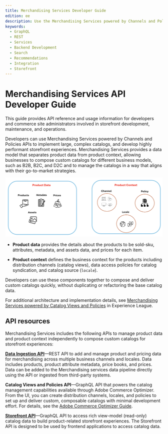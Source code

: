```yaml
---
title: Merchandising Services Developer Guide
edition: ee
description: Use the Merchandising Services powered by Channels and Polices to implement large, complex catalogs and develop highly performant storefront experiences.
keywords:
  - GraphQL
  - REST
  - Services
  - Backend Development
  - Search
  - Recommendations
  - Integration
  - Storefront
---
```


# Merchandising Services API Developer Guide

This guide provides API reference and usage information for developers and commerce site administrators involved in storefront development, maintenance, and operations.

Developers can use Merchandising Services powered by Channels and Policies APIs to implement large, complex catalogs, and develop highly performant storefront experiences. Merchandising Services provides a data model that separates product data from product context, allowing businesses to compose custom catalogs for different business models, such as B2B, B2C, and D2C and to manage the catalogs in a way that aligns with their go-to-market strategies.

![Merchandising Services product data and context](../_images/merchandising/merchandising-svcs-parts.png)

- **Product data** provides the details about the products to be sold-sku, attributes, metadata, and assets data, and prices for each item.

- **Product context** defines the business context for the products including distribution channels (catalog views), data access policies for catalog syndication, and catalog source (`locale`).

Developers can use these components together to compose and deliver custom catalogs quickly, without duplicating or refactoring the base catalog data.

<InlineAlert variant="info" slots="text"/>

For additional architecture and implementation details, see [Merchandising Services powered by Catalog Views and Policies](https://experienceleague.adobe.com/en/docs/commerce/merchandising-services/overview) in Experience League.

## API resources

Merchandising Services includes the following APIs to manage product data and product context independently to compose custom catalogs for storefront experiences:

**[Data Ingestion API](data-ingestion/index.md)**—REST API to add and manage product and pricing data for merchandising across multiple business channels and locales. Data includes products, product attribute metadata, price books, and prices. Data can be added to the Merchandising services data pipeline directly using the API or ingested from third-party systems.

**Catalog Views and Policies API**—GraphQL API that powers the catalog management capabilities available through Adobe Commerce Optimizer. From the UI, you can create distribution channels, locales, and policies to set up and deliver custom, composable catalogs with minimal development effort. For details, see the [Adobe Commerce Optimizer Guide](https://experienceleague.adobe.com/en/docs/commerce/optimizer/overview).

**[Storefront API](storefront-services/index.md)**—GraphQL API to access rich view-model (read-only) catalog data to build product-related storefront experiences. The Storefront API is designed to be used by frontend applications to access catalog data.
